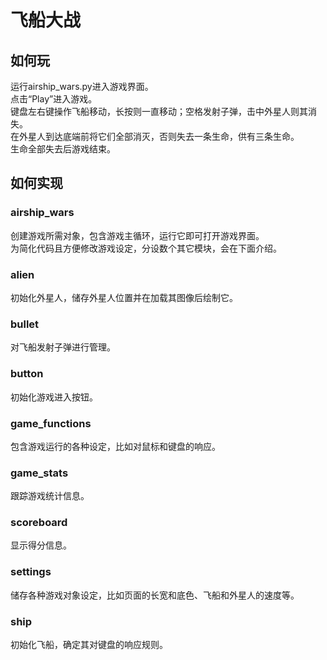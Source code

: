 # 飞船大战
## 如何玩
运行airship_wars.py进入游戏界面。  
点击“Play”进入游戏。  
键盘左右键操作飞船移动，长按则一直移动；空格发射子弹，击中外星人则其消失。  
在外星人到达底端前将它们全部消灭，否则失去一条生命，供有三条生命。  
生命全部失去后游戏结束。
## 如何实现
### airship_wars
创建游戏所需对象，包含游戏主循环，运行它即可打开游戏界面。  
为简化代码且方便修改游戏设定，分设数个其它模块，会在下面介绍。  
### alien
初始化外星人，储存外星人位置并在加载其图像后绘制它。  
### bullet 
对飞船发射子弹进行管理。  
### button
初始化游戏进入按钮。  
### game_functions
包含游戏运行的各种设定，比如对鼠标和键盘的响应。  
### game_stats
跟踪游戏统计信息。  
### scoreboard
显示得分信息。  
### settings
储存各种游戏对象设定，比如页面的长宽和底色、飞船和外星人的速度等。  
### ship
初始化飞船，确定其对键盘的响应规则。  
